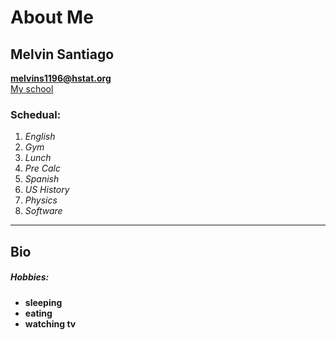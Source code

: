 # About Me
## Melvin Santiago
**melvins1196@hstat.org**  
[My school](www.hstat.org)  
### Schedual:  
1. _English_  
2. _Gym_  
3. _Lunch_  
4. _Pre Calc_  
5. _Spanish_  
6. _US History_  
7. _Physics_  
8. _Software_  

---

## Bio  
##### Hobbies:  
* **sleeping**  
* **eating**  
* **watching tv**